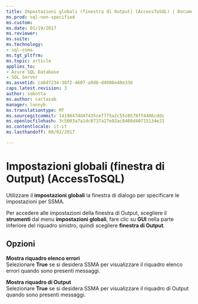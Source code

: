 ```yaml
---
title: Impostazioni globali (finestra di Output) (AccessToSQL) | Documenti Microsoft
ms.prod: sql-non-specified
ms.custom: 
ms.date: 01/19/2017
ms.reviewer: 
ms.suite: 
ms.technology:
- sql-ssma
ms.tgt_pltfrm: 
ms.topic: article
applies_to:
- Azure SQL Database
- SQL Server
ms.assetid: ca64f234-38f2-4607-a9d6-d4906e48e336
caps.latest.revision: 3
author: sabotta
ms.author: carlasab
manager: lonnyb
ms.translationtype: MT
ms.sourcegitcommit: 1419847dd47435cef775a2c55c0578ff4406cddc
ms.openlocfilehash: 3c5003a7a1dc8737a27e92ac8408d40715134e21
ms.contentlocale: it-it
ms.lasthandoff: 08/02/2017

---
```

# <a name="global-settings-output-window-accesstosql"></a>Impostazioni globali (finestra di Output) (AccessToSQL)
Utilizzare il **impostazioni globali** la finestra di dialogo per specificare le impostazioni per SSMA.  
  
Per accedere alle impostazioni della finestra di Output, scegliere il **strumenti** dal menu **impostazioni globali**, fare clic su **GUI** nella parte inferiore del riquadro sinistro, quindi scegliere **finestra di Output**.  
  
## <a name="options"></a>Opzioni  
**Mostra riquadro elenco errori**  
Selezionare **True** se si desidera SSMA per visualizzare il riquadro elenco errori quando sono presenti messaggi.  
  
**Mostra riquadro di Output**  
Selezionare **True** se si desidera SSMA per visualizzare il riquadro di Output quando sono presenti messaggi.  
  

